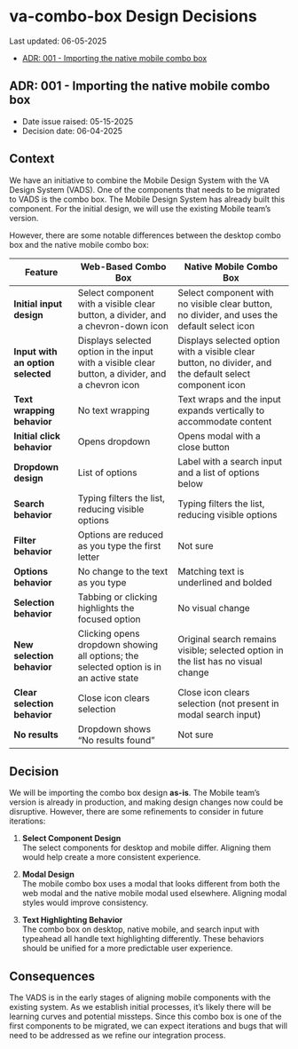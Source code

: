 # va-combo-box Design Decisions
Last updated: 06-05-2025

- [ADR: 001 - Importing the native mobile combo box](#ADR-001---Importing-the-native-mobile-combo-box)

## ADR: 001 - Importing the native mobile combo box

- Date issue raised: 05-15-2025
- Decision date: 06-04-2025

## Context

We have an initiative to combine the Mobile Design System with the VA Design System (VADS). One of the components that needs to be migrated to VADS is the combo box. The Mobile Design System has already built this component. For the initial design, we will use the existing Mobile team’s version. 

However, there are some notable differences between the desktop combo box and the native mobile combo box:

| Feature | Web-Based Combo Box | Native Mobile Combo Box |
|--------|----------------------|--------------------------|
| **Initial input design** | Select component with a visible clear button, a divider, and a chevron-down icon | Select component with no visible clear button, no divider, and uses the default select icon |
| **Input with an option selected** | Displays selected option in the input with a visible clear button, a divider, and a chevron icon | Displays selected option with a visible clear button, no divider, and the default select component icon |
| **Text wrapping behavior** | No text wrapping | Text wraps and the input expands vertically to accommodate content |
| **Initial click behavior** | Opens dropdown | Opens modal with a close button |
| **Dropdown design** | List of options | Label with a search input and a list of options below |
| **Search behavior** | Typing filters the list, reducing visible options | Typing filters the list, reducing visible options |
| **Filter behavior** | Options are reduced as you type the first letter | Not sure |
| **Options behavior** | No change to the text as you type | Matching text is underlined and bolded |
| **Selection behavior** | Tabbing or clicking highlights the focused option | No visual change |
| **New selection behavior** | Clicking opens dropdown showing all options; the selected option is in an active state | Original search remains visible; selected option in the list has no visual change |
| **Clear selection behavior** | Close icon clears selection | Close icon clears selection (not present in modal search input) |
| **No results** | Dropdown shows “No results found” | Not sure |

## Decision

We will be importing the combo box design **as-is**. The Mobile team’s version is already in production, and making design changes now could be disruptive. However, there are some refinements to consider in future iterations:

1. **Select Component Design**  
   The select components for desktop and mobile differ. Aligning them would help create a more consistent experience.

2. **Modal Design**  
   The mobile combo box uses a modal that looks different from both the web modal and the native mobile modal used elsewhere. Aligning modal styles would improve consistency.

3. **Text Highlighting Behavior**  
   The combo box on desktop, native mobile, and search input with typeahead all handle text highlighting differently. These behaviors should be unified for a more predictable user experience.

## Consequences

The VADS is in the early stages of aligning mobile components with the existing system. As we establish initial processes, it’s likely there will be learning curves and potential missteps. Since this combo box is one of the first components to be migrated, we can expect iterations and bugs that will need to be addressed as we refine our integration process.
